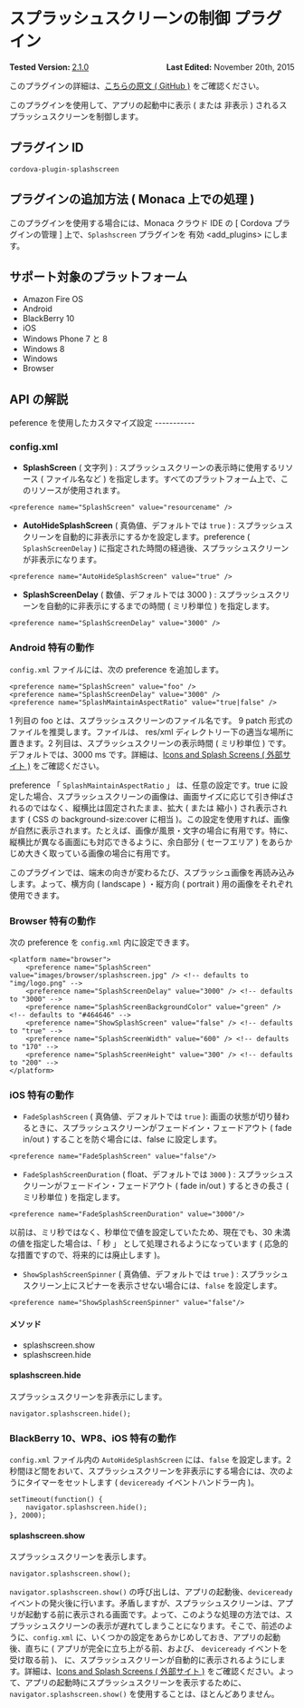 <!---
    Licensed to the Apache Software Foundation (ASF) under one
    or more contributor license agreements.  See the NOTICE file
    distributed with this work for additional information
    regarding copyright ownership.  The ASF licenses this file
    to you under the Apache License, Version 2.0 (the
    "License"); you may not use this file except in compliance
    with the License.  You may obtain a copy of the License at

      http://www.apache.org/licenses/LICENSE-2.0

    Unless required by applicable law or agreed to in writing,
    software distributed under the License is distributed on an
    "AS IS" BASIS, WITHOUT WARRANTIES OR CONDITIONS OF ANY
    KIND, either express or implied.  See the License for the
    specific language governing permissions and limitations
    under the License.
-->
スプラッシュスクリーンの制御 プラグイン
=======================================

<div>
  <div  style="float: left;" align="left"><b>Tested Version: </b><a href="https://github.com/apache/cordova-plugin-splashscreen/blob/master/RELEASENOTES.md#210-jun-17-2015">2.1.0</a></div>   
  <div align="right" style="float: right;"><b>Last Edited:</b> November 20th, 2015</div>
  <br/>
</div>
<div class="admonition note">

このプラグインの詳細は、[こちらの原文 ( GitHub
)](https://github.com/apache/cordova-plugin-splashscreen)
をご確認ください。

</div>

このプラグインを使用して、アプリの起動中に表示 ( または 非表示 )
されるスプラッシュスクリーンを制御します。

プラグイン ID
-------------

    cordova-plugin-splashscreen

プラグインの追加方法 ( Monaca 上での処理 )
------------------------------------------

このプラグインを使用する場合には、Monaca クラウド IDE の \[ Cordova
プラグインの管理 \] 上で、`Splashscreen` プラグインを
有効 &lt;add\_plugins&gt; にします。

サポート対象のプラットフォーム
------------------------------

-   Amazon Fire OS
-   Android
-   BlackBerry 10
-   iOS
-   Windows Phone 7 と 8
-   Windows 8
-   Windows
-   Browser

API の解説
----------

peference を使用したカスタマイズ設定 -----------

### config.xml

-   **SplashScreen** ( 文字列 ) :
    スプラッシュスクリーンの表示時に使用するリソース ( ファイル名など )
    を指定します。すべてのプラットフォーム上で、このリソースが使用されます。

<!-- -->

    <preference name="SplashScreen" value="resourcename" />

-   **AutoHideSplashScreen** ( 真偽値、デフォルトでは `true` ) :
    スプラッシュスクリーンを自動的に非表示にするかを設定します。preference
    ( `SplashScreenDelay` )
    に指定された時間の経過後、スプラッシュスクリーンが非表示になります。

<!-- -->

    <preference name="AutoHideSplashScreen" value="true" />

-   **SplashScreenDelay** ( 数値、デフォルトでは 3000 ) :
    スプラッシュスクリーンを自動的に非表示にするまでの時間 ( ミリ秒単位
    ) を指定します。

<!-- -->

    <preference name="SplashScreenDelay" value="3000" />

### Android 特有の動作

`config.xml` ファイルには、次の preference を追加します。

    <preference name="SplashScreen" value="foo" />
    <preference name="SplashScreenDelay" value="3000" />
    <preference name="SplashMaintainAspectRatio" value="true|false" />

1 列目の foo とは、スプラッシュスクリーンのファイル名です。 9 patch
形式のファイルを推奨します。ファイルは、 res/xml
ディレクトリー下の適当な場所に置きます。2
列目は、スプラッシュスクリーンの表示時間 ( ミリ秒単位 )
です。デフォルトでは、3000 ms です。詳細は、[Icons and Splash Screens (
外部サイト
)](http://cordova.apache.org/docs/en/edge/config_ref_images.md.html)
をご確認ください。

preference 「 `SplashMaintainAspectRatio` 」 は、任意の設定です。true
に設定した場合、スプラッシュスクリーンの画像は、画面サイズに応じて引き伸ばされるのではなく、縦横比は固定されたまま、拡大
( または 縮小 ) され表示されます ( CSS の background-size:cover に相当
)。この設定を使用すれば、画像が自然に表示されます。たとえば、画像が風景・文字の場合に有用です。特に、縦横比が異なる画面にも対応できるように、余白部分
( セーフエリア ) をあらかじめ大きく取っている画像の場合に有用です。

このプラグインでは、端末の向きが変わるたび、スプラッシュ画像を再読み込みします。よって、横方向
( landscape ) ・縦方向 ( portrait ) 用の画像をそれぞれ使用できます。

### Browser 特有の動作

次の preference を `config.xml` 内に設定できます。

    <platform name="browser">
        <preference name="SplashScreen" value="images/browser/splashscreen.jpg" /> <!-- defaults to "img/logo.png" -->
        <preference name="SplashScreenDelay" value="3000" /> <!-- defaults to "3000" -->
        <preference name="SplashScreenBackgroundColor" value="green" /> <!-- defaults to "#464646" -->
        <preference name="ShowSplashScreen" value="false" /> <!-- defaults to "true" -->
        <preference name="SplashScreenWidth" value="600" /> <!-- defaults to "170" -->
        <preference name="SplashScreenHeight" value="300" /> <!-- defaults to "200" -->
    </platform>

### iOS 特有の動作

-   `FadeSplashScreen` ( 真偽値、デフォルトでは `true` ):
    画面の状態が切り替わるときに、スプラッシュスクリーンがフェードイン・フェードアウト
    ( fade in/out ) することを防ぐ場合には、false に設定します。

<!-- -->

    <preference name="FadeSplashScreen" value="false"/>

-   `FadeSplashScreenDuration` ( float、デフォルトでは `3000` ) :
    スプラッシュスクリーンがフェードイン・フェードアウト ( fade in/out )
    するときの長さ ( ミリ秒単位 ) を指定します。

<!-- -->

    <preference name="FadeSplashScreenDuration" value="3000"/>

以前は、ミリ秒ではなく、秒単位で値を設定していたため、現在でも、30
未満の値を指定した場合は、「 秒 」 として処理されるようになっています (
応急的な措置ですので、将来的には廃止します )。

-   `ShowSplashScreenSpinner` ( 真偽値、デフォルトでは `true` ) :
    スプラッシュスクリーン上にスピナーを表示させない場合には、`false`
    を設定します。

<!-- -->

    <preference name="ShowSplashScreenSpinner" value="false"/>

#### メソッド

-   splashscreen.show
-   splashscreen.hide

#### splashscreen.hide

スプラッシュスクリーンを非表示にします。

    navigator.splashscreen.hide();

### BlackBerry 10、WP8、iOS 特有の動作

`config.xml` ファイル内の `AutoHideSplashScreen` には、`false`
を設定します。2
秒間ほど間をおいて、スプラッシュスクリーンを非表示にする場合には、次のようにタイマーをセットします
( `deviceready` イベントハンドラー内 )。

    setTimeout(function() {
        navigator.splashscreen.hide();
    }, 2000);

#### splashscreen.show

スプラッシュスクリーンを表示します。

    navigator.splashscreen.show();

`navigator.splashscreen.show()`
の呼び出しは、アプリの起動後、`deviceready`
イベントの発火後に行います。矛盾しますが、スプラッシュスクリーンは、アプリが起動する前に表示される画面です。よって、このような処理の方法では、スプラッシュスクリーンの表示が遅れてしまうことになります。そこで、前述のように、`config.xml`
に、いくつかの設定をあらかじめしておき、アプリの起動後、直ちに (
アプリが完全に立ち上がる前、および、 `deviceready` イベントを受け取る前
)、
に、スプラッシュスクリーンが自動的に表示されるようにします。詳細は、[Icons
and Splash Screens ( 外部サイト
)](http://cordova.apache.org/docs/en/edge/config_ref_images.md.html)
をご確認ください。よって、アプリの起動時にスプラッシュスクリーンを表示するために、`navigator.splashscreen.show()`
を使用することは、ほとんどありません。
